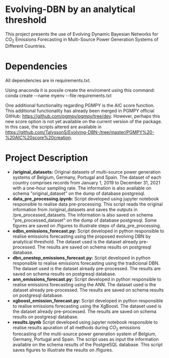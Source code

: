 # Evolving-DBN by an analytical threshold
This project presents the use of Evolving Dynamic Bayesian Networks for $CO_2$ Emissions Forecasting in Multi-Source Power Generation Systems of Different Countries.

# Dependencies
All dependencies are in requirements.txt.

Using anaconda it is possile create the enviroment using this command: conda create --name myenv --file requirements.txt

One additional functionality regarding PGMPY is the AIC score function. This additional functionality has already been merged in PGMPY official GitHub: https://github.com/pgmpy/pgmpy/tree/dev.
However, perhaps this new score option is not yet available on the current version of the package. In this case, the scripts altered are available in https://github.com/TalyssonS/Evolving-DBN-/tree/master/PGMPY%20-%20AIC%20score%20creation.

# Project Description
- **/original_datasets:** Original datasets of multi-source power generation systems of Belgium, Germany, Portugal and Spain. The dataset of each country comprises records from January 1, 2019 to December 31, 2021 with a one-hour sampling rate. The information is also available on schema "original_dataset" on the dump of database postgresql.
- **data_pre_processing.ipynb:** Script developed using jupyter notebook responsible to realise data pre-processing. This script reads the original information from /original_datasets and saves the outputs in /pre_processed_datasets. The information is also saved on schema "pre_processed_dataset" on the dump of database postgresql. Some figures are saved on /figures to illustrate steps of data_pre_processing.
- **edbn_emissions_forecast.py:** Script developed in python responsible to realise emissions forecasting using the proposed evolving DBN by analytical threshold. The dataset used is the dataset already pre-processed. The results are saved on schema results on postgresql database.
- **dbn_onestep_emissions_forecast.py:** Script developed in python responsible to realise emissions forecasting using the tradicional DBN. The dataset used is the dataset already pre-processed. The results are saved on schema results on postgresql database.
- **ann_emissions_forecast.py:** Script developed in python responsible to realise emissions forecasting using the ANN. The dataset used is the dataset already pre-processed. The results are saved on schema results on postgresql database.
- **xgboost_emission_forecast.py:** Script developed in python responsible to realise emissions forecasting using the XgBoost. The dataset used is the dataset already pre-processed. The results are saved on schema results on postgresql database.
- **results.ipynb** Script developed using jupyter notebook responsible to realise results apuration of all methods during $CO_2$ emissions forecasting of the multi-source power generation system of Belgium, Germany, Portugal and Spain. The script uses as input the information available on the schema results of the PostgreSQL database. This script saves figures to illustrate the results on /figures.

